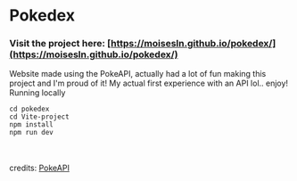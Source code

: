 # Pokedex
### Visit the project here: [https://moisesln.github.io/pokedex/](https://moisesln.github.io/pokedex/)
Website made using the PokeAPI, actually had a lot of fun making this project and I'm proud of it! My actual first experience with an API lol.. enjoy! <br>
Running locally
```
cd pokedex
cd Vite-project
npm install
npm run dev
```
<br> <br>
credits: [PokeAPI](https://pokeapi.co/)

